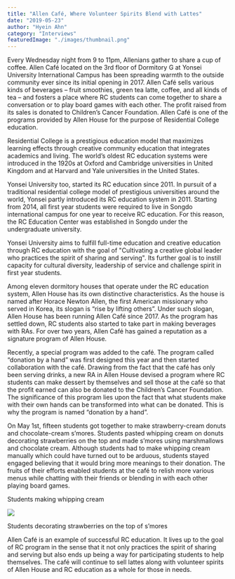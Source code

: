 ```yaml
---
title: "Allen Café, Where Volunteer Spirits Blend with Lattes"
date: "2019-05-23"
author: "Hyein Ahn"
category: "Interviews"
featuredImage: "./images/thumbnail.png"
---
```


Every Wednesday night from 9 to 11pm, Allenians gather to share a cup of coffee. Allen Café located on the 3rd floor of Dormitory G at Yonsei University International Campus has been spreading warmth to the outside community ever since its initial opening in 2017. Allen Café sells various kinds of beverages – fruit smoothies, green tea latte, coffee, and all kinds of tea – and fosters a place where RC students can come together to share a conversation or to play board games with each other. The profit raised from its sales is donated to Children’s Cancer Foundation. Allen Café is one of the programs provided by Allen House for the purpose of Residential College education.

Residential College is a prestigious education model that maximizes learning effects through creative community education that integrates academics and living. The world’s oldest RC education systems were introduced in the 1920s at Oxford and Cambridge universities in United Kingdom and at Harvard and Yale universities in the United States.

Yonsei University too, started its RC education since 2011. In pursuit of a traditional residential college model of prestigious universities around the world, Yonsei partly introduced its RC education system in 2011. Starting from 2014, all first year students were required to live in Songdo international campus for one year to receive RC education. For this reason, the RC Education Center was established in Songdo under the undergraduate university.

Yonsei University aims to fulfill full-time education and creative education through RC education with the goal of "Cultivating a creative global leader who practices the spirit of sharing and serving". Its further goal is to instill capacity for cultural diversity, leadership of service and challenge spirit in first year students.

Among eleven dormitory houses that operate under the RC education system, Allen House has its own distinctive characteristics. As the house is named after Horace Newton Allen, the first American missionary who served in Korea, its slogan is “rise by lifting others”. Under such slogan, Allen House has been running Allen Café since 2017. As the program has settled down, RC students also started to take part in making beverages with RAs. For over two years, Allen Café has gained a reputation as a signature program of Allen House.

Recently, a special program was added to the café. The program called “donation by a hand” was first designed this year and then started collaboration with the café. Drawing from the fact that the café has only been serving drinks, a new RA in Allen House devised a program where RC students can make dessert by themselves and sell those at the café so that the profit earned can also be donated to the Children’s Cancer Foundation. The significance of this program lies upon the fact that what students make with their own hands can be transformed into what can be donated. This is why the program is named “donation by a hand”.

On May 1st, fifteen students got together to make strawberry-cream donuts and chocolate-cream s’mores. Students pasted whipping cream on donuts decorating strawberries on the top and made s’mores using marshmallows and chocolate cream. Although students had to make whipping cream manually which could have turned out to be arduous, students stayed engaged believing that it would bring more meanings to their donation. The fruits of their efforts enabled students at the café to relish more various menus while chatting with their friends or blending in with each other playing board games.

Students making whipping cream

![](https://lh4.googleusercontent.com/vKVykMWr_Hgh60EdrK4IkpPTw1xR1gHh0KRf_22WXDIWfidZhHwQjzPfplpDizHYJuk-Jk7vKbx9PQsgm95eWojSKi32vwpvBDZSX_QVhTKH9nlq2x2NF1KLg3Y9KXuVNcwa73k)

Students decorating strawberries on the top of s’mores

Allen Café is an example of successful RC education. It lives up to the goal of RC program in the sense that it not only practices the spirit of sharing and serving but also ends up being a way for participating students to help themselves. The café will continue to sell lattes along with volunteer spirits of Allen House and RC education as a whole for those in needs.
